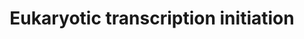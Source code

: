 ---
annotations:
- type: Pathway Ontology
  value: transcription pathway
authors:
- Nsalomonis
- MaintBot
- Thomas
- Christine Chichester
- Eweitz
description: 'In eukaryotes, RNA polymerase, and therefore the initiation of transcription,
  requires the presence of a core promoter sequence in the DNA. RNA polymerase is
  able to bind to core promoters in the presence of various specific transcription
  factors. The most common type of core promoter in eukaryotes is a short DNA sequence
  known as a TATA box. The TATA box, as a core promoter, is the binding site for a
  transcription factor known as TATA binding protein (TBP), which is itself a subunit
  of another transcription factor, called Transcription Factor II D (TFIID). After
  TFIID binds to the TATA box via the TBP, five more transcription factors and RNA
  polymerase combine around the TATA box in a series of stages to form a preinitiation
  complex. One transcription factor, DNA helicase, has helicase activity and so is
  involved in the separating of opposing strands of double-stranded DNA to provide
  access to a single-stranded DNA template. However, only a low, or basal, rate of
  transcription is driven by the preinitiation complex alone. Other proteins known
  as activators and repressors, along with any associated coactivators or corepressors,
  are responsible for modulating transcription rate.  Source: [[wikipedia:Transcription_(genetics)|Wikipedia]]'
last-edited: 2021-05-20
organisms:
- Saccharomyces cerevisiae
redirect_from:
- /index.php/Pathway:WP425
- /instance/WP425
schema-jsonld:
- '@context': https://schema.org/
  '@id': https://wikipathways.github.io/pathways/WP425.html
  '@type': Dataset
  creator:
    '@type': Organization
    name: WikiPathways
  description: 'In eukaryotes, RNA polymerase, and therefore the initiation of transcription,
    requires the presence of a core promoter sequence in the DNA. RNA polymerase is
    able to bind to core promoters in the presence of various specific transcription
    factors. The most common type of core promoter in eukaryotes is a short DNA sequence
    known as a TATA box. The TATA box, as a core promoter, is the binding site for
    a transcription factor known as TATA binding protein (TBP), which is itself a
    subunit of another transcription factor, called Transcription Factor II D (TFIID).
    After TFIID binds to the TATA box via the TBP, five more transcription factors
    and RNA polymerase combine around the TATA box in a series of stages to form a
    preinitiation complex. One transcription factor, DNA helicase, has helicase activity
    and so is involved in the separating of opposing strands of double-stranded DNA
    to provide access to a single-stranded DNA template. However, only a low, or basal,
    rate of transcription is driven by the preinitiation complex alone. Other proteins
    known as activators and repressors, along with any associated coactivators or
    corepressors, are responsible for modulating transcription rate.  Source: [[wikipedia:Transcription_(genetics)|Wikipedia]]'
  keywords:
  - RPA190
  - RPB11
  - ILK
  - RPC11
  - TAF12
  - RPA135
  - TFB2
  - TAF9
  - SSL2
  - TAF5
  - TAF13
  - POLR2K
  - RET1
  - POLR3D
  - TAF6
  - TFB4
  - TFG2
  - KIN28
  - RPC19
  - RPB5
  - GTF2E1
  - GTF2H1
  - RAD3
  - SUA7
  - RPB3
  - TOA2
  - POLR2I
  - RPO21
  - RPO26
  - RPB8
  - TFB3
  - RPC25
  - CCL1
  - SPT15
  - GTF2E2
  - GTF2H2
  - Polr1e
  - RPB7
  - RPB2
  - POLR3E
  - TAF7
  license: CC0
  name: Eukaryotic transcription initiation
seo: CreativeWork
title: Eukaryotic transcription initiation
wpid: WP425
---